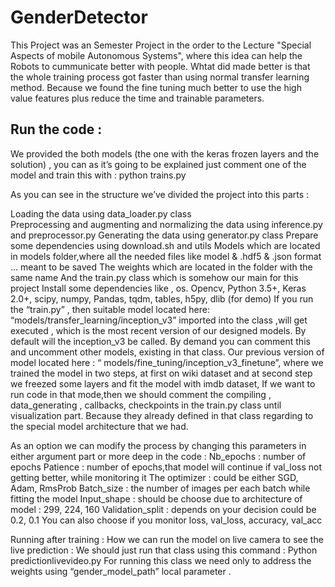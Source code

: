 # GenderDetector
This Project was an Semester Project in the order to the Lecture "Special Aspects of mobile Autonomous Systems", where this idea can help the Robots to cummunicate better with people. Whtat did made better is that the whole training process got faster than using normal transfer learning method. Because we found the fine tuning much better to use the high value features plus reduce the time and trainable parameters.

## Run the code :
We provided the both models (the one with the keras frozen layers and the solution) , you can as it’s going to be explained just comment one of the model and train this with : python trains.py

As you can see in the structure we’ve divided the project into this parts :

Loading the data using data_loader.py class\
Preprocessing and augmenting and normalizing the data using inference.py and preprocessor.py
Generating the data using generator.py class
Prepare some dependencies using download.sh and utils
Models which are located in models folder,where all the needed files like model & .hdf5 & .json format … meant to be saved
The weights which are located in the folder with the same name
And the train.py class which is somehow our main for this project
Install some dependencies like , os. Opencv, Python 3.5+, Keras 2.0+, scipy, numpy, Pandas, tqdm, tables, h5py, dlib (for demo)
If you run the “train.py” , then suitable model located here: “models/transfer_learning/inception_v3” imported into the class ,will get executed , which is the most recent version of our designed models. By default will the inception_v3 be called. By demand you can comment this and uncomment other models, existing in that class. Our previous version of model located here : “ models/fine_tuning/inception_v3_finetune”, where we trained the model in two steps, at first on wiki dataset and at second step we freezed some layers and fit the model with imdb dataset, If we want to run code in that mode,then we should comment the compiling , data_generating , callbacks, checkpoints in the train.py class until visualization part. Because they already defined in that class regarding to the special model architecture that we had.

As an option we can modify the process by changing this parameters in either argument part or more deep in the code : Nb_epochs : number of epochs Patience : number of epochs,that model will continue if val_loss not getting better, while monitoring it The optimizer : could be either SGD, Adam, RmsProb Batch_size : the number of images per each batch while fitting the model Input_shape : should be choose due to architecture of model : 299, 224, 160 Validation_split : depends on your decision could be 0.2, 0.1 You can also choose if you monitor loss, val_loss, accuracy, val_acc

Running after training : How we can run the model on live camera to see the live prediction : We should just run that class using this command : Python predictionlivevideo.py For running this class we need only to address the weights using “gender_model_path” local parameter .
